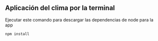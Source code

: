## Aplicación del clima por la terminal


Ejecutar este comando para descargar las dependencias de node para la app

```
npm install
```